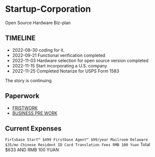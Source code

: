 # Startup-Corporation

Open Source Hardware Biz-plan

## TIMELINE

- 2022-08-30 coding for it.
- 2022-09-21 Functional verification completed
- 2022-11-03 Hardware selection for open source version completed
- 2022-11-15 Start incorporating a U.S. company
- 2022-11-25 Completed Notarize for USPS Form 1583

The story is continuing

## Paperwork

- [FRISTWORK](./first-ready.md)
- [BUSINESS PRE WORK](./prepWork.md)

## Current Expenses

`
Firtsbase Start™ $499
Firstbase Agent™ $99/year
Mailroom Delaware $35/mo
Chinese Resident ID Card Translation Fees RMB 100 Yuan
`
 Total $633 AND RMB 100 YUAN
